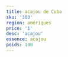```yaml
---
title: acajou de Cuba
sku: '303'
region: amériques
price: '1'
desc: 'acajou'
essence: acajou
poids: 100
---
```

